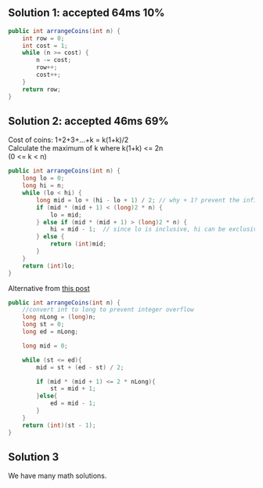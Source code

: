 ## Solution 1: accepted 64ms 10%  

```java
public int arrangeCoins(int n) {
    int row = 0;
    int cost = 1;
    while (n >= cost) {
        n -= cost;
        row++;
        cost++;
    }
    return row;
}
```

## Solution 2: accepted 46ms 69%  
Cost of coins: 1+2+3+...+k = k(1+k)/2  
Calculate the maximum of k where k(1+k) <= 2n  
(0 <= k < n)  

```java
public int arrangeCoins(int n) {
    long lo = 0;
    long hi = n;
    while (lo < hi) {
        long mid = lo + (hi - lo + 1) / 2; // why + 1? prevent the infinite loop for lo
        if (mid * (mid + 1) < (long)2 * n) {
            lo = mid;
        } else if (mid * (mid + 1) > (long)2 * n) {
            hi = mid - 1;  // since lo is inclusive, hi can be exclusive
        } else {
            return (int)mid;
        }
    }
    return (int)lo;
}
```

Alternative from [this post](https://discuss.leetcode.com/topic/65580/o-logn-binary-search-java-solution)
```java
public int arrangeCoins(int n) {   
    //convert int to long to prevent integer overflow
    long nLong = (long)n;
    long st = 0;
    long ed = nLong;

    long mid = 0;

    while (st <= ed){
        mid = st + (ed - st) / 2;

        if (mid * (mid + 1) <= 2 * nLong){
            st = mid + 1;
        }else{
            ed = mid - 1;
        }
    } 
    return (int)(st - 1);
}
```

## Solution 3
We have many math solutions. 

